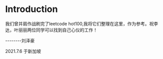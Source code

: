 # Introduction

我们曾并肩作战刷完了leetcode hot100,我将它们整理在这里，作为参考。祝李达，叶丽丽两位同学可以找到自己心仪的工作！

  --------刘泽豪

2021.7.6 于新加坡

